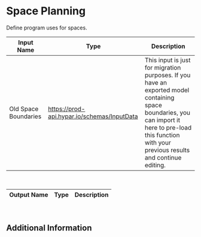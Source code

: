 

# Space Planning

Define program uses for spaces.

|Input Name|Type|Description|
|---|---|---|
|Old Space Boundaries|https://prod-api.hypar.io/schemas/InputData|This input is just for migration purposes. If you have an exported model containing space boundaries, you can import it here to pre-load this function with your previous results and continue editing.|


<br>

|Output Name|Type|Description|
|---|---|---|


<br>

## Additional Information





























